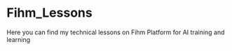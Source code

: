 # Fihm_Lessons
Here you can find my technical lessons on Fihm Platform for AI training and learning
